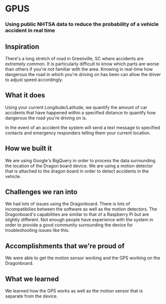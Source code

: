 # GPUS

### Using public NHTSA data to reduce the probability of a vehicle accident in real time 


## Inspiration
There's a long stretch of road in Greenville, SC where accidents are extremely common.  It is particularly difficult to know which parts are worse than others if you're not familiar with the area. Knowing in real-time how dangerous the road in which you're driving on has been can allow the driver to adjust speed accordingly.

## What it does
Using your current Longitude/Latitude, we quantify the amount of car accidents that have happened within a specified distance to quantify how dangerous the road you're driving on is.

In the event of an accident the system will send a text message to specified contacts and emergency responders telling them your current location.

## How we built it
We are using Google's BigQuery in order to process the data surrounding the location of the Dragon board device. We are using a motion detector that is attached to the dragon board in order to detect accidents in the vehicle. 

## Challenges we ran into
We had lots of issues using the Dragonboard. There is lots of incompatibilies between the software as well as the motion detectors. The Dragonboard's capabilities are similar to that of a Raspberry Pi but are slightly different. Not enough people have experience with the system in order to provide a good community surrounding the device for troubleshooting issues like this.

## Accomplishments that we're proud of
We were able to get the motion sensor working and the GPS working on the Dragonboard.

## What we learned
We learned how the GPS works as well as the motion sensor that is separate from the device.